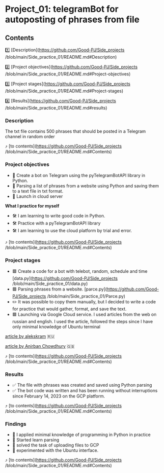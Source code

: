 # Project_01: telegramBot for autoposting of phrases from file 

## Contents
1️⃣ [Description](https://github.com/Good-PJ/Side_projects
/blob/main/Side_practice_01/README.md#Description)

2️⃣ [Project objectives](https://github.com/Good-PJ/Side_projects
/blob/main/Side_practice_01/README.md#Project-objectives)

3️⃣ [Project stages](https://github.com/Good-PJ/Side_projects
/blob/main/Side_practice_01/README.md#Project-stages)

4️⃣ [Results](https://github.com/Good-PJ/Side_projects
/blob/main/Side_practice_01/README.md#results)



### Description
The txt file contains 500 phrases that should be posted in a Telegram channel in random order

:arrow_heading_up: [to contents](https://github.com/Good-PJ/Side_projects
/blob/main/Side_practice_01/README.md#Contents)


### Project objectives
- 🎯 Create a bot on Telegram using the pyTelegramBotAPI library in Python.
- 🎯 Parsing a list of phrases from a website using Python and saving them to a text file in txt format.
- 🎯 Launch in cloud server

**What I practice for myself**
- 🛠️ I am learning to write good code in Python.
- 🛠️ Practice with a pyTelegramBotAPI library
- 🛠️ I am learning to use the cloud platform by trial and error.

:arrow_heading_up: [to contents](https://github.com/Good-PJ/Side_projects
/blob/main/Side_practice_01/README.md#Contents)


### Project stages

- 🟩 Create a code for a bot with telebot, random, schedule and time [data.py](https://github.com/Good-PJ/Side_projects
/blob/main/Side_practice_01/data.py)
- 🟩 Parsing phrases from a website. [parce.py](https://github.com/Good-PJ/Side_projects
/blob/main/Side_practice_01/Parce.py)
- ✏️ It was possible to copy them manually, but I decided to write a code for practice that would gather, format, and save the text.
- 🟩 Launching via Google Cloud service. I used articles from the web on russian and english. 
   I used the article, followed the steps since I have only minimal knowledge of Ubuntu terminal 
   
[article by alekskram](https://habr.com/ru/articles/488560/) :ru:

[article by Anirban Chowdhury](https://programmingforgood.medium.com/deploy-telegram-bot-on-google-cloud-platform-74f1f531f65e) :uk:

:arrow_heading_up: [to contents](https://github.com/Good-PJ/Side_projects
/blob/main/Side_practice_01/README.md#Contents)



### Results

- ✅ The file with phrases was created and saved using Python parsing
- ✅ The bot code was written and has been running without interruptions since February 14, 2023 on the GCP platform.

:arrow_heading_up: [to contents](https://github.com/Good-PJ/Side_projects
/blob/main/Side_practice_01/README.md#Contents)


### Findings

- 📌 I applied minimal knowledge of programming in Python in practice
- 📌 Started learn parsing
- 📌 solved the task of uploading files to GCP
- 📌 experimented with the Ubuntu interface.

:arrow_heading_up: [to contents](https://github.com/Good-PJ/Side_projects
/blob/main/Side_practice_01/README.md#Contents)